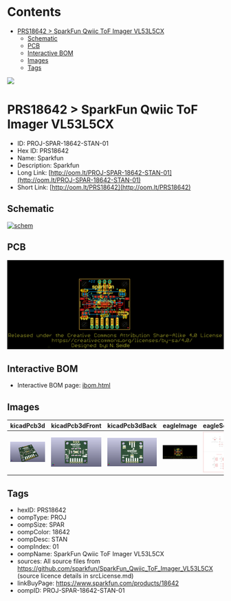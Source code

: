 



Contents
========

* [PRS18642 > SparkFun Qwiic ToF Imager VL53L5CX](#prs18642--sparkfun-qwiic-tof-imager-vl53l5cx)
	* [Schematic](#schematic)
	* [PCB](#pcb)
	* [Interactive BOM](#interactive-bom)
	* [Images](#images)
	* [Tags](#tags)
  
![][im]
# PRS18642 > SparkFun Qwiic ToF Imager VL53L5CX

- ID: PROJ-SPAR-18642-STAN-01
- Hex ID: PRS18642
- Name: Sparkfun
- Description: Sparkfun
- Long Link: [http://oom.lt/PROJ-SPAR-18642-STAN-01](http://oom.lt/PROJ-SPAR-18642-STAN-01)
- Short Link: [http://oom.lt/PRS18642](http://oom.lt/PRS18642)

## Schematic
  
[![schem](eagleSchemImage.png)](eagleSchemImage.png)
## PCB
  
[![pcb](eagleImage.png)](eagleImage.png)
## Interactive BOM

- Interactive BOM page: [ibom.html](https://htmlpreview.github.io/?https://github.com/oomlout/oomlout_OOMP_projects/blob/main/PROJ-SPAR-18642-STAN-01/kicad/bom/ibom.html)

## Images
  
  

|kicadPcb3d|kicadPcb3dFront|kicadPcb3dBack|eagleImage|eagleSchemImage|
| :---: | :---: | :---: | :---: | :---: |
|[![kicadPcb3d](kicadPcb3d_140.png)](kicadPcb3d.png)|[![kicadPcb3dFront](kicadPcb3dFront_140.png)](kicadPcb3dFront.png)|[![kicadPcb3dBack](kicadPcb3dBack_140.png)](kicadPcb3dBack.png)|[![eagleImage](eagleImage_140.png)](eagleImage.png)|[![eagleSchemImage](eagleSchemImage_140.png)](eagleSchemImage.png)|

## Tags

- hexID: PRS18642
- oompType: PROJ
- oompSize: SPAR
- oompColor: 18642
- oompDesc: STAN
- oompIndex: 01
- oompName: SparkFun Qwiic ToF Imager VL53L5CX
- sources: All source files from https://github.com/sparkfun/SparkFun_Qwiic_ToF_Imager_VL53L5CX (source licence details in srcLicense.md)
- linkBuyPage: https://www.sparkfun.com/products/18642
- oompID: PROJ-SPAR-18642-STAN-01



[im]: kicadPcb3d_450.png
